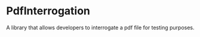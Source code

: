 PdfInterrogation
================

A library that allows developers to interrogate a pdf file for testing purposes.

